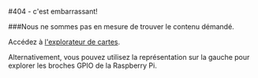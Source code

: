 #404 - c'est embarrassant!

###Nous ne sommes pas en mesure de trouver le contenu démandé.

Accédez à [l'explorateur de cartes](/boards).

Alternativement, vous pouvez utilisez la représentation sur la gauche pour explorer les broches GPIO de la Raspberry Pi.
